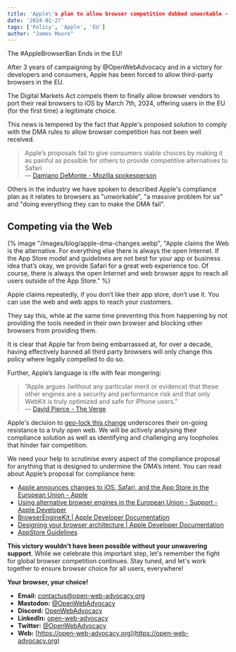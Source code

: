 ```yaml
---
title: 'Apple\'s plan to allow browser competition dubbed unworkable - Open Web Advocacy'
date: '2024-01-27'
tags: ['Policy', 'Apple', 'EU']
author: "James Moore"
---
```


The #AppleBrowserBan Ends in the EU!

After 3 years of campaigning by @OpenWebAdvocacy and in a victory for developers and consumers, Apple has been forced to allow third-party browsers in the EU.   

The Digital Markets Act compels them to finally allow browser vendors to port their real browsers to iOS by March 7th, 2024, offering users in the EU (for the first time) a legitimate choice.

This news is tempered by the fact that Apple's proposed solution to comply with the DMA rules to allow browser competition has not been well received.

> Apple’s proposals fail to give consumers viable choices by making it as painful as possible for others to provide competitive alternatives to Safari
<br>&mdash; [Damiano DeMonte - Mozilla spokesperson](https://www.theverge.com/2024/1/26/24052067/mozilla-apple-ios-browser-rules-firefox)

Others in the industry we have spoken to described Apple's compliance plan as it relates to browsers as "unworkable", "a massive problem for us" and "doing everything they can to make the DMA fail".

## Competing via the Web
{% image
  "/images/blog/apple-dma-changes.webp",
  "Apple claims the Web is the alternative.
  For everything else there is always the open Internet. If the App Store model and guidelines are not best for your app or business idea that’s okay, we provide Safari for a great web experience too. Of course, there is always the open Internet and web browser apps to reach all users outside of the App Store."
%}

Apple claims repeatedly, if you don’t like their app store, don’t use it. You can use the web and web apps to reach your customers.

They say this, while at the same time preventing this from happening by not providing the tools needed in their own browser and blocking other browsers from providing them.

It is clear that Apple far from being embarrassed at, for over a decade, having effectively banned all third party browsers will only change this policy where legally compelled to do so.

Further, Apple’s language is rife with fear mongering:
> “Apple argues (without any particular merit or evidence) that these other engines are a security and performance risk and that only WebKit is truly optimized and safe for iPhone users.”  <br>&mdash; [David Pierce - The Verge](https://www.theverge.com/2024/1/25/24050478/apple-ios-17-4-browser-engines-eu)

Apple's decision to [geo-lock this change](https://developer.apple.com/support/alternative-browser-engines/#:~:text=for%20dedicated%20browser%20apps%20and%20apps%20providing%20in%2Dapp%20browsing%20experiences%20in%20the%20EU) underscores their on-going resistance to a truly open web. We will be actively analysing their compliance solution as well as identifying and challenging any loopholes that hinder fair competition.

We need your help to scrutinise every aspect of the compliance proposal for anything that is designed to undermine the DMA’s intent. You can read about Apple’s proposal for compliance here:
* [Apple announces changes to iOS, Safari, and the App Store in the European Union - Apple](https://www.apple.com/newsroom/2024/01/apple-announces-changes-to-ios-safari-and-the-app-store-in-the-european-union/)
* [Using alternative browser engines in the European Union - Support - Apple Developer](https://developer.apple.com/support/alternative-browser-engines/)
* [BrowserEngineKit | Apple Developer Documentation](https://developer.apple.com/documentation/browserenginekit)
* [Designing your browser architecture | Apple Developer Documentation](https://developer.apple.com/documentation/browserenginekit/designing-your-browser-architecture)
* [AppStore Guidelines](https://developer.apple.com/app-store/review/guidelines/#:~:text=2.5.6%20Apps%20that%20browse%20the%20web%20must%20use%20the%20appropriate%20WebKit%20framework%20and%20WebKit%20JavaScript.%20You%20may%20apply%20for%20an%20entitlement%20to%20use%20an%20alternative%20web%20browser%20engine%20in%20your%20app.%20Learn%20more%20about%20these%20entitlements.)

**This victory wouldn't have been possible without your unwavering support**. While we celebrate this important step, let's remember the fight for global browser competition continues. Stay tuned, and let's work together to ensure browser choice for all users, everywhere!

**Your browser, your choice!**

- **Email:**        [contactus@open-web-advocacy.org](mailto:contactus@open-web-advocacy.org)
- **Mastodon:**      [@OpenWebAdvocacy](https://mastodon.social/@owa)
- **Discord:**      [OpenWebAdvocacy](https://discord.gg/x53hkqrRKx)
- **LinkedIn:**     [open-web-advocacy](https://www.linkedin.com/company/open-web-advocacy/)
- **Twitter:**      [@OpenWebAdvocacy](https://twitter.com/OpenWebAdvocacy)
- **Web:**         [https://open-web-advocacy.org](https://open-web-advocacy.org)
